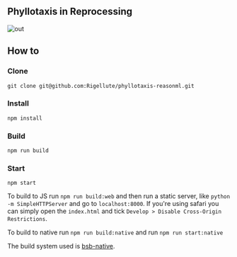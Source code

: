Phyllotaxis in Reprocessing
---
![out](https://user-images.githubusercontent.com/12150276/38447613-4dfb3d96-39f6-11e8-920b-045498701ff5.gif)
## How to

### Clone
```
git clone git@github.com:Rigellute/phyllotaxis-reasonml.git
```

### Install
```
npm install
```

### Build
```
npm run build
```

### Start
```
npm start
```

To build to JS run `npm run build:web` and then run a static server, like `python -m SimpleHTTPServer` and go to `localhost:8000`. If you're using safari you can simply open the `index.html` and tick `Develop > Disable Cross-Origin Restrictions`.

To build to native run `npm run build:native` and run `npm run start:native`

The build system used is [bsb-native](https://github.com/bsansouci/bsb-native).
